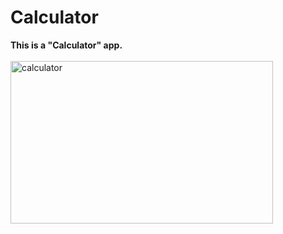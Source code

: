 # Calculator
<b>This is a "Calculator" app. </b>
<br><br>
<img src="https://github.com/shzehra93/Calculator/assets/126316477/ea03cdcd-ba0a-4f4f-8bc2-84c41dde4a43" alt="calculator" height="260px" width="420px">
